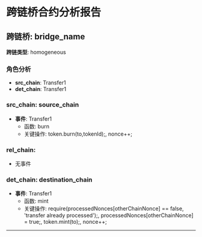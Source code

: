 # 跨链桥合约分析报告
## 跨链桥: bridge_name
**跨链类型**: homogeneous
### 角色分析
- **src_chain**: Transfer1
- **det_chain**: Transfer1
### src_chain: source_chain
- **事件**: Transfer1
  - 函数: burn
  - 关键操作: token.burn(to,tokenId);, nonce++;
### rel_chain: 
- 无事件
### det_chain: destination_chain
- **事件**: Transfer1
  - 函数: mint
  - 关键操作: require(processedNonces[otherChainNonce] == false, 'transfer already processed');, processedNonces[otherChainNonce] = true;, token.mint(to);, nonce++;
---
